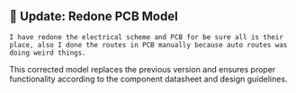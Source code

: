 ## 🔧 Update: Redone PCB Model

    I have redone the electrical scheme and PCB for be sure all is their place, also I done the routes in PCB manually because auto routes was doing weird things.

This corrected model replaces the previous version and ensures proper functionality according to the component datasheet and design guidelines.
